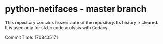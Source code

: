 # python-netifaces - master branch

This repository contains frozen state of the repository.
Its history is cleared. It is used only for static code
analysis with Codacy.

Commit Time: 1708405171